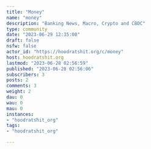 ```yaml
---
title: "Money" 
name: "money"
description: "Banking News, Macro, Crypto and CBDC"
type: community
date: "2023-06-29 12:35:00"
draft: false
nsfw: false
actor_id: "https://hoodratshit.org/c/money"
host: hoodratshit.org
lastmod: "2023-06-28 02:56:59"
published: "2023-06-28 02:56:06"
subscribers: 3
posts: 2
comments: 3
weight: 2
dau: 0
wau: 0
mau: 0
instances:
- "hoodratshit_org"
tags: 
- "hoodratshit_org"

---
```

